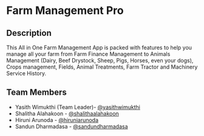 # Farm Management Pro
 
 ## Description 
 This All in One Farm Management App is packed with features to help you manage all your farm from Farm Finance Management to Animals Management (Dairy, Beef Drystock, Sheep, Pigs, Horses, even your dogs), Crops management, Fields, Animal Treatments, Farm Tractor and Machinery Service History.
 
 ## Team Members

 - Yasith Wimukthi (Team Leader)- [@yasithwimukthi](https://www.linkedin.com/in/yasith-wimukthi-116307189/)
 - Shalitha Alahakoon - [@shalithaalahakoon](https://www.linkedin.com/in/shalitha-alahakoon-60051a212/)
 - Hiruni Arunoda - [@hiruniarunoda](https://www.linkedin.com/in/hirudumini/)
 - Sandun Dharmadasa - [@sandundharmadasa](https://www.linkedin.com/in/sandun-dharmadasa/)
